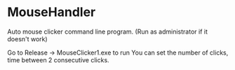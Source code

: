 # MouseHandler
Auto mouse clicker command line program. (Run as administrator if it doesn't work)


Go to Release -> MouseClicker1.exe to run
You can set the number of clicks, time between 2 consecutive clicks.
